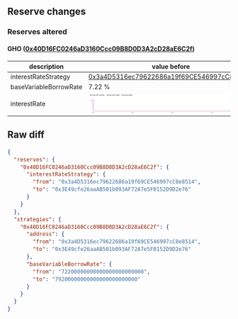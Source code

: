 ## Reserve changes

### Reserves altered

#### GHO ([0x40D16FC0246aD3160Ccc09B8D0D3A2cD28aE6C2f](https://etherscan.io/address/0x40D16FC0246aD3160Ccc09B8D0D3A2cD28aE6C2f))

| description | value before | value after |
| --- | --- | --- |
| interestRateStrategy | [0x3a4D5316ec79622686a19f69CE546997cC8e8514](https://etherscan.io/address/0x3a4D5316ec79622686a19f69CE546997cC8e8514) | [0x3E49cfe26aaAB501b093AF72A7e5F0152D9D2e76](https://etherscan.io/address/0x3E49cfe26aaAB501b093AF72A7e5F0152D9D2e76) |
| baseVariableBorrowRate | 7.22 % | 7.92 % |
| interestRate | ![before](/.assets/078d4fa16841aad11aa6c8fee811f71297d1fecd.svg) | ![after](/.assets/f81c6249674188eb7c7b4dc65d0841e8424af694.svg) |

## Raw diff

```json
{
  "reserves": {
    "0x40D16FC0246aD3160Ccc09B8D0D3A2cD28aE6C2f": {
      "interestRateStrategy": {
        "from": "0x3a4D5316ec79622686a19f69CE546997cC8e8514",
        "to": "0x3E49cfe26aaAB501b093AF72A7e5F0152D9D2e76"
      }
    }
  },
  "strategies": {
    "0x40D16FC0246aD3160Ccc09B8D0D3A2cD28aE6C2f": {
      "address": {
        "from": "0x3a4D5316ec79622686a19f69CE546997cC8e8514",
        "to": "0x3E49cfe26aaAB501b093AF72A7e5F0152D9D2e76"
      },
      "baseVariableBorrowRate": {
        "from": "72200000000000000000000000",
        "to": "79200000000000000000000000"
      }
    }
  }
}
```